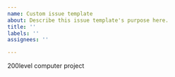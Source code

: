 ```yaml
---
name: Custom issue template
about: Describe this issue template's purpose here.
title: ''
labels: ''
assignees: ''

---
```


200level computer project
